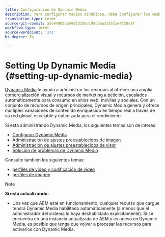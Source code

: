 ```yaml
---
title: Configuración de Dynamic Media
description: Para configurar medios dinámicos, debe configurar los medios dinámicos y administrar los ajustes preestablecidos de imagen y visor
translation-type: tm+mt
source-git-commit: a5e94003a3e9023155dc95ceba1a5531e4f20d8f
workflow-type: tm+mt
source-wordcount: '173'
ht-degree: 3%

---
```



# Setting Up Dynamic Media {#setting-up-dynamic-media}

[Dynamic Media](https://www.adobe.com/solutions/web-experience-management/dynamic-media.html) le ayuda a administrar los recursos al ofrecer una amplia comercialización visual y recursos de marketing a petición, escalados automáticamente para consumo en sitios web, móviles y sociales. Con un conjunto de recursos de origen principales, Dynamic Media genera y ofrece múltiples variaciones de contenido enriquecido en tiempo real a través de su red global, escalable y optimizada para el rendimiento.

<!-- OBSOLETE UNTIL THE INTEGRATING SCENE7 TOPIC GETS A MAJOR UPDATE

>[!NOTE]
>
>This documentation describes Dynamic Media capabilites, which are integrated directly into AEM. If you are using Dynamic Media Classic (previously called Scene7) integrated into AEM, see [Dynamic Media Classic integration documentation](/help/sites-cloud/administering/integrating-scene7.md).
>
>See [Dual Use Scenario](/help/sites-cloud/administering/integrating-scene7.md#dual-use-scenario) for times when you may want to use AEM integrated with Dynamic Media Classic along with Dynamic Media.

-->

Si está administrando Dynamic Media, los siguientes temas son de interés:

* [Configurar Dynamic Media](config-dm.md)
* [Administración de ajustes preestablecidos de imagen](managing-image-presets.md)
* [Administración de ajustes preestablecidos de visor](managing-viewer-presets.md)
* [Solución de problemas de Dynamic Media](troubleshoot-dm.md)

Consulte también los siguientes temas:

* [perfiles de vídeo y codificación de vídeo](video-profiles.md)
* [perfiles de imagen](image-profiles.md)

>[!NOTE]
>
>**Si está actualizando:**
>
>* Una vez que AEM esté en funcionamiento, cualquier recurso que cargue tendrá Dynamic Media habilitado automáticamente (a menos que el administrador del sistema lo haya deshabilitado explícitamente). Si se encuentra en una instancia actualizada de AEM y es nuevo en Dynamic Media, es posible que tenga que volver a procesar los recursos para activarlos con Dynamic Media.